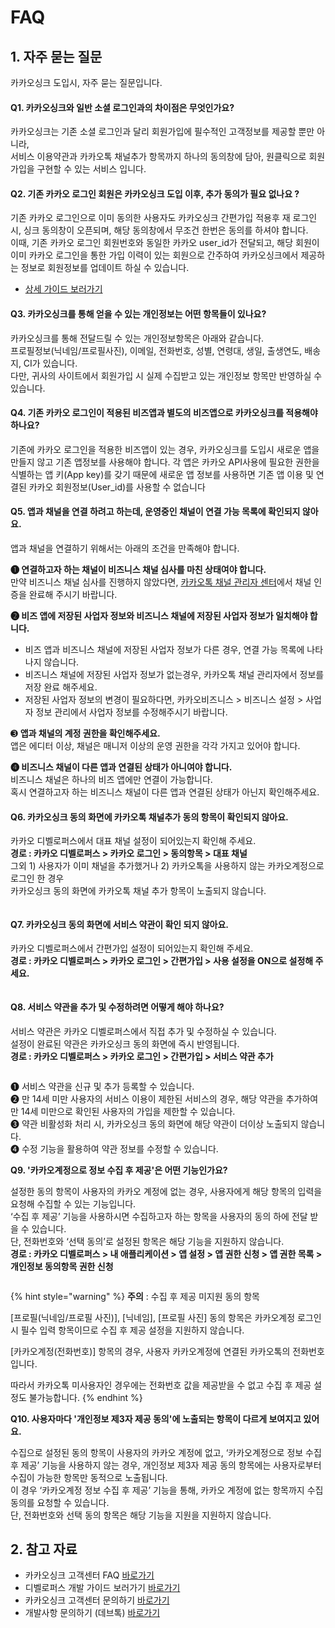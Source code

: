 # FAQ

## 1. 자주 묻는 질문

카카오싱크 도입시, 자주 묻는 질문입니다.&#x20;

####

#### Q1. 카카오싱크와 일반 소셜 로그인과의 차이점은 무엇인가요?

카카오싱크는 기존 소셜 로그인과 달리 회원가입에 필수적인 고객정보를 제공할 뿐만 아니라, \
서비스 이용약관과 카카오톡 채널추가 항목까지 하나의 동의창에 담아, 원클릭으로 회원가입을 구현할 수 있는 서비스 입니다.

####

#### Q2. 기존 카카오 로그인 회원은 카카오싱크 도입 이후, 추가 동의가 필요 없나요 ?

기존 카카오 로그인으로 이미 동의한 사용자도 카카오싱크 간편가입 적용후 재 로그인시, 싱크 동의창이 오픈되며, 해당 동의창에서 무조건 한번은 동의를 하셔야 합니다. \
이때, 기존 카카오 로그인 회원번호와 동일한 카카오 user\_id가 전달되고, 해당 회원이 이미 카카오 로그인을 통한 가입 이력이 있는 회원으로 간주하여 카카오싱크에서 제공하는 정보로 회원정보를 업데이트 하실 수 있습니다.

* [상세 가이드 보러가기](https://developers.kakao.com/docs/latest/ko/kakaosync/common#request)

&#x20;

#### Q3. 카카오싱크를 통해 얻을 수 있는 개인정보는 어떤 항목들이 있나요?

카카오싱크를 통해 전달드릴 수 있는 개인정보항목은 아래와 같습니다. \
프로필정보(닉네임/프로필사진), 이메일, 전화번호, 성별, 연령대, 생일, 출생연도, 배송지, CI가 있습니다. \
다만, 귀사의 사이트에서 회원가입 시 실제 수집받고 있는 개인정보 항목만 반영하실 수 있습니다.

#### Q4. 기존 카카오 로그인이 적용된 비즈앱과 별도의 비즈앱으로 카카오싱크를 적용해야 하나요?

기존에 카카오 로그인을 적용한 비즈앱이 있는 경우, 카카오싱크를 도입시 새로운 앱을 만들지 않고 기존 앱정보를 사용해야 합니다. 각 앱은 카카오 API사용에 필요한 권한을 식별하는 앱 키(App key)를 갖기 때문에 새로운 앱 정보를 사용하면 기존 앱 이용 및 연결된 카카오 회원정보(User\_id)를 사용할 수 없습니다

#### Q5. 앱과 채널을 연결 하려고 하는데, 운영중인 채널이 연결 가능 목록에 확인되지 않아요.

앱과 채널을 연결하기 위해서는 아래의 조건을 만족해야 합니다.

**➊ 연결하고자 하는 채널이 비즈니스 채널 심사를 마친 상태여야 합니다.** \
만약 비즈니스 채널 심사를 진행하지 않았다면, [카카오톡 채널 관리자 센터](https://accounts.kakao.com/login/kakaobusiness?continue=https%3A%2F%2Fbusiness.kakao.com%2Fdashboard%2F%3Fsid%253Dpfr%2526redirect%253Dhttps%253A%252F%252Fcenter-pf.kakao.com%252Fprofiles)에서 채널 인증을 완료해 주시기 바랍니다.

**➋ 비즈 앱에 저장된 사업자 정보와 비즈니스 채널에 저장된 사업자 정보가 일치해야 합니다.**&#x20;

* 비즈 앱과 비즈니스 채널에 저장된 사업자 정보가 다른 경우, 연결 가능 목록에 나타나지 않습니다.
* 비즈니스 채널에 저장된 사업자 정보가 없는경우, 카카오톡 채널 관리자에서 정보를 저장 완료 해주세요.
* 저장된 사업자 정보의 변경이 필요하다면, 카카오비즈니스 > 비즈니스 설정 > 사업자 정보 관리에서 사업자 정보를 수정해주시기 바랍니다.&#x20;

➌ **앱과 채널의 계정 권한을 확인해주세요.**\
앱은 에디터 이상, 채널은 매니저 이상의 운영 권한을 각각 가지고 있어야 합니다.&#x20;

**➍ 비즈니스 채널이 다른 앱과 연결된 상태가 아니여야 합니다.** \
비즈니스 채널은 하나의 비즈 앱에만 연결이 가능합니다. \
혹시 연결하고자 하는 비즈니스 채널이 다른 앱과 연결된 상태가 아닌지 확인해주세요.

#### **Q6.** 카카오싱크 동의 화면에 카카오톡 채널추가 동의 항목이 확인되지 않아요.

카카오 디벨로퍼스에서 대표 채널 설정이 되어있는지 확인해 주세요. \
**경로 : 카카오 디벨로퍼스 > 카카오 로그인 > 동의항목 > 대표 채널**\
그외 1) 사용자가 이미 채널을 추가했거나 2) 카카오톡을 사용하지 않는 카카오계정으로 로그인 한 경우 \
카카오싱크 동의 화면에 카카오톡 채널 추가 항목이 노출되지 않습니다.

<figure><img src="https://234308570-files.gitbook.io/~/files/v0/b/gitbook-x-prod.appspot.com/o/spaces%2F-MVZVmVOd-5LtENUPqdq%2Fuploads%2FiiUkRlXdnHUYfTHit49X%2F%E1%84%83%E1%85%A2%E1%84%91%E1%85%AD%E1%84%8E%E1%85%A2%E1%84%82%E1%85%A5%E1%86%AF1.png?alt=media&#x26;token=449ec1dc-9a96-45f0-9e6d-e93640d2f0ad" alt=""><figcaption></figcaption></figure>

#### **Q7. 카카오싱크 동의 화면에 서비스 약관이 확인 되지 않아요.**&#x20;

카카오 디벨로퍼스에서 간편가입 설정이 되어있는지 확인해 주세요. \
**경로 : 카카오 디벨로퍼스 > 카카오 로그인 > 간편가입 > 사용 설정을 ON으로 설정해 주세요.**

<figure><img src="https://234308570-files.gitbook.io/~/files/v0/b/gitbook-x-prod.appspot.com/o/spaces%2F-MVZVmVOd-5LtENUPqdq%2Fuploads%2F0q0VQZthSKlVbinX24Yf%2Fimage.png?alt=media&#x26;token=629c47a5-5149-47b5-9992-7d1fc3fb77ac" alt=""><figcaption></figcaption></figure>

#### **Q8. 서비스 약관을 추가 및 수정하려면 어떻게 해야 하나요?**

서비스 약관은 카카오 디벨로퍼스에서 직접 추가 및 수정하실 수 있습니다. \
설정이 완료된 약관은 카카오싱크 동의 화면에 즉시 반영됩니다. \
**경로 : 카카오 디벨로퍼스 > 카카오 로그인 > 간편가입 > 서비스 약관 추가**

<figure><img src="https://234308570-files.gitbook.io/~/files/v0/b/gitbook-x-prod.appspot.com/o/spaces%2F-MVZVmVOd-5LtENUPqdq%2Fuploads%2FwkysINMNhqCuZnMMjo6x%2Fimage.png?alt=media&#x26;token=c72ab5d3-d07d-4140-ba26-3372f81121ff" alt=""><figcaption></figcaption></figure>

➊ 서비스 약관을 신규 및 추가 등록할 수 있습니다. \
➋ 만 14세 미만 사용자의 서비스 이용이 제한된 서비스의 경우, 해당 약관을 추가하여 만 14세 미만으로 확인된 사용자의 가입을 제한할 수 있습니다.\
➌ 약관 비활성화 처리 시, 카카오싱크 동의 화면에 해당 약관이 더이상 노출되지 않습니다.\
➍ 수정 기능을 활용하여 약관 정보를 수정할 수 있습니다.&#x20;

**Q9. '카카오계정으로 정보 수집 후 제공'은 어떤 기능인가요?**

설정한 동의 항목이 사용자의 카카오 계정에 없는 경우, 사용자에게 해당 항목의 입력을 요청해 수집할 수 있는 기능입니다.\
‘수집 후 제공’ 기능을 사용하시면 수집하고자 하는 항목을 사용자의 동의 하에 전달 받을 수 있습니다.\
단, 전화번호와 ‘선택 동의’로 설정된 항목은 해당 기능을 지원하지 않습니다.\
**경로 : 카카오 디벨로퍼스 > 내 애플리케이션 > 앱 설정 > 앱 권한 신청 > 앱 권한 목록 > 개인정보 동의항목 권한 신청**

<figure><img src="https://234308570-files.gitbook.io/~/files/v0/b/gitbook-x-prod.appspot.com/o/spaces%2F-MVZVmVOd-5LtENUPqdq%2Fuploads%2FOAjcPCbVw1oDObZrrLkd%2Fimage.png?alt=media&#x26;token=ce2f8435-58e5-41ac-b41f-1e9bf702844b" alt=""><figcaption></figcaption></figure>

{% hint style="warning" %}
**주의** : 수집 후 제공 미지원 동의 항목

\[프로필(닉네임/프로필 사진)], \[닉네임], \[프로필 사진] 동의 항목은 카카오계정 로그인 시 필수 입력 항목이므로 수집 후 제공 설정을 지원하지 않습니다.&#x20;

\[카카오계정(전화번호)] 항목의 경우, 사용자 카카오계정에 연결된 카카오톡의 전화번호입니다.&#x20;

따라서 카카오톡 미사용자인 경우에는 전화번호 값을 제공받을 수 없고 수집 후 제공 설정도 불가능합니다.
{% endhint %}

**Q10. 사용자마다 '개인정보 제3자 제공 동의'에 노출되는 항목이 다르게 보여지고 있어요.**&#x20;

수집으로 설정된 동의 항목이 사용자의 카카오 계정에 없고, ‘카카오계정으로 정보 수집 후 제공’ 기능을 사용하지 않는 경우, 개인정보 제3자 제공 동의 항목에는 사용자로부터 수집이 가능한 항목만 동적으로 노출됩니다.\
이 경우 ‘카카오계정 정보 수집 후 제공’ 기능을 통해, 카카오 계정에 없는 항목까지 수집 동의를 요청할 수 있습니다.\
단, 전화번호와 선택 동의 항목은 해당 기능을 지원을 지원하지 않습니다.

## 2. 참고 자료

* 카카오싱크 고객센터 FAQ  [바로가기](https://cs.kakao.com/helps?service=143\&locale=ko)
* 디벨로퍼스 개발 가이드 보러가기  [바로가기](https://developers.kakao.com/docs/latest/ko/kakaosync/common)
* 카카오싱크 고객센터 문의하기  [바로가기](https://cs.kakao.com/requests?service=143\&locale=ko)
* 개발사항 문의하기 (데브톡) [바로가기](https://devtalk.kakao.com/c/kakao-sync)
